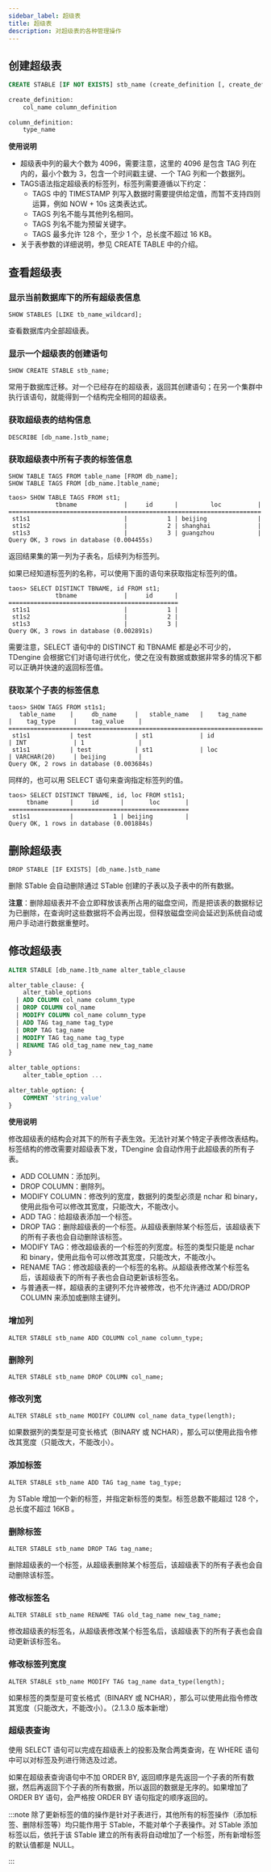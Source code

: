 ```yaml
---
sidebar_label: 超级表
title: 超级表
description: 对超级表的各种管理操作
---
```


## 创建超级表

```sql
CREATE STABLE [IF NOT EXISTS] stb_name (create_definition [, create_definition] ...) TAGS (create_definition [, create_definition] ...) [table_options]
 
create_definition:
    col_name column_definition
 
column_definition:
    type_name
```

**使用说明**
- 超级表中列的最大个数为 4096，需要注意，这里的 4096 是包含 TAG 列在内的，最小个数为 3，包含一个时间戳主键、一个 TAG 列和一个数据列。
- TAGS语法指定超级表的标签列，标签列需要遵循以下约定：
    - TAGS 中的 TIMESTAMP 列写入数据时需要提供给定值，而暂不支持四则运算，例如 NOW + 10s 这类表达式。
    - TAGS 列名不能与其他列名相同。
    - TAGS 列名不能为预留关键字。
    - TAGS 最多允许 128 个，至少 1 个，总长度不超过 16 KB。
- 关于表参数的详细说明，参见 CREATE TABLE 中的介绍。

## 查看超级表

### 显示当前数据库下的所有超级表信息

```
SHOW STABLES [LIKE tb_name_wildcard];
```

查看数据库内全部超级表。

### 显示一个超级表的创建语句

```
SHOW CREATE STABLE stb_name;
```

常用于数据库迁移。对一个已经存在的超级表，返回其创建语句；在另一个集群中执行该语句，就能得到一个结构完全相同的超级表。

### 获取超级表的结构信息

```
DESCRIBE [db_name.]stb_name;
```

### 获取超级表中所有子表的标签信息

```
SHOW TABLE TAGS FROM table_name [FROM db_name];
SHOW TABLE TAGS FROM [db_name.]table_name;
```

```
taos> SHOW TABLE TAGS FROM st1;
             tbname             |     id      |         loc          |
======================================================================
 st1s1                          |           1 | beijing              |
 st1s2                          |           2 | shanghai             |
 st1s3                          |           3 | guangzhou            |
Query OK, 3 rows in database (0.004455s)
```

返回结果集的第一列为子表名，后续列为标签列。

如果已经知道标签列的名称，可以使用下面的语句来获取指定标签列的值。

```
taos> SELECT DISTINCT TBNAME, id FROM st1;
             tbname             |     id      |
===============================================
 st1s1                          |           1 |
 st1s2                          |           2 |
 st1s3                          |           3 |
Query OK, 3 rows in database (0.002891s)
```

需要注意，SELECT 语句中的 DISTINCT 和 TBNAME 都是必不可少的，TDengine 会根据它们对语句进行优化，使之在没有数据或数据非常多的情况下都可以正确并快速的返回标签值。

### 获取某个子表的标签信息

```
taos> SHOW TAGS FROM st1s1;
   table_name    |     db_name     |   stable_name   |    tag_name     |    tag_type     |    tag_value    |
============================================================================================================
 st1s1           | test            | st1             | id              | INT             | 1               |
 st1s1           | test            | st1             | loc             | VARCHAR(20)     | beijing         |
Query OK, 2 rows in database (0.003684s)
```

同样的，也可以用 SELECT 语句来查询指定标签列的值。

```
taos> SELECT DISTINCT TBNAME, id, loc FROM st1s1;
     tbname      |     id      |       loc       |
==================================================
 st1s1           |           1 | beijing         |
Query OK, 1 rows in database (0.001884s)
```


## 删除超级表

```
DROP STABLE [IF EXISTS] [db_name.]stb_name
```

删除 STable 会自动删除通过 STable 创建的子表以及子表中的所有数据。

**注意**：删除超级表并不会立即释放该表所占用的磁盘空间，而是把该表的数据标记为已删除，在查询时这些数据将不会再出现，但释放磁盘空间会延迟到系统自动或用户手动进行数据重整时。

## 修改超级表

```sql
ALTER STABLE [db_name.]tb_name alter_table_clause
 
alter_table_clause: {
    alter_table_options
  | ADD COLUMN col_name column_type
  | DROP COLUMN col_name
  | MODIFY COLUMN col_name column_type
  | ADD TAG tag_name tag_type
  | DROP TAG tag_name
  | MODIFY TAG tag_name tag_type
  | RENAME TAG old_tag_name new_tag_name
}
 
alter_table_options:
    alter_table_option ...
 
alter_table_option: {
    COMMENT 'string_value'
}

```

**使用说明**

修改超级表的结构会对其下的所有子表生效。无法针对某个特定子表修改表结构。标签结构的修改需要对超级表下发，TDengine 会自动作用于此超级表的所有子表。

- ADD COLUMN：添加列。
- DROP COLUMN：删除列。
- MODIFY COLUMN：修改列的宽度，数据列的类型必须是 nchar 和 binary，使用此指令可以修改其宽度，只能改大，不能改小。
- ADD TAG：给超级表添加一个标签。
- DROP TAG：删除超级表的一个标签。从超级表删除某个标签后，该超级表下的所有子表也会自动删除该标签。
- MODIFY TAG：修改超级表的一个标签的列宽度。标签的类型只能是 nchar 和 binary，使用此指令可以修改其宽度，只能改大，不能改小。
- RENAME TAG：修改超级表的一个标签的名称。从超级表修改某个标签名后，该超级表下的所有子表也会自动更新该标签名。
- 与普通表一样，超级表的主键列不允许被修改，也不允许通过 ADD/DROP COLUMN 来添加或删除主键列。

### 增加列

```
ALTER STABLE stb_name ADD COLUMN col_name column_type;
```

### 删除列

```
ALTER STABLE stb_name DROP COLUMN col_name;
```

### 修改列宽

```
ALTER STABLE stb_name MODIFY COLUMN col_name data_type(length);
```

如果数据列的类型是可变长格式（BINARY 或 NCHAR），那么可以使用此指令修改其宽度（只能改大，不能改小）。

### 添加标签

```
ALTER STABLE stb_name ADD TAG tag_name tag_type;
```

为 STable 增加一个新的标签，并指定新标签的类型。标签总数不能超过 128 个，总长度不超过 16KB 。

### 删除标签

```
ALTER STABLE stb_name DROP TAG tag_name;
```

删除超级表的一个标签，从超级表删除某个标签后，该超级表下的所有子表也会自动删除该标签。

### 修改标签名

```
ALTER STABLE stb_name RENAME TAG old_tag_name new_tag_name;
```

修改超级表的标签名，从超级表修改某个标签名后，该超级表下的所有子表也会自动更新该标签名。

### 修改标签列宽度

```
ALTER STABLE stb_name MODIFY TAG tag_name data_type(length);
```

如果标签的类型是可变长格式（BINARY 或 NCHAR），那么可以使用此指令修改其宽度（只能改大，不能改小）。（2.1.3.0 版本新增）

### 超级表查询
使用 SELECT 语句可以完成在超级表上的投影及聚合两类查询，在 WHERE 语句中可以对标签及列进行筛选及过滤。

如果在超级表查询语句中不加 ORDER BY, 返回顺序是先返回一个子表的所有数据，然后再返回下个子表的所有数据，所以返回的数据是无序的。如果增加了 ORDER BY 语句，会严格按 ORDER BY 语句指定的顺序返回的。



:::note
除了更新标签的值的操作是针对子表进行，其他所有的标签操作（添加标签、删除标签等）均只能作用于 STable，不能对单个子表操作。对 STable 添加标签以后，依托于该 STable 建立的所有表将自动增加了一个标签，所有新增标签的默认值都是 NULL。

:::
